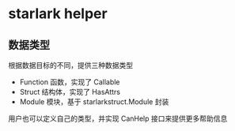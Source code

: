 # starlark helper

## 数据类型

根据数据目标的不同，提供三种数据类型

+ Function 函数，实现了 Callable
+ Struct 结构体，实现了 HasAttrs
+ Module 模块，基于 starlarkstruct.Module 封装

用户也可以定义自己的类型，并实现 CanHelp 接口来提供更多帮助信息